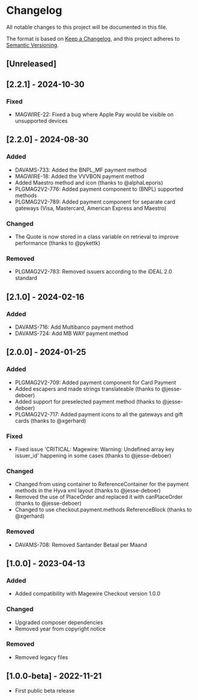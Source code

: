 # Changelog
All notable changes to this project will be documented in this file.

The format is based on [Keep a Changelog](https://keepachangelog.com/en/1.0.0/),
and this project adheres to [Semantic Versioning](https://semver.org/spec/v2.0.0.html).

## [Unreleased]

## [2.2.1] - 2024-10-30
### Fixed
- MAGWIRE-22: Fixed a bug where Apple Pay would be visible on unsupported devices

## [2.2.0] - 2024-08-30
### Added
- DAVAMS-733: Added the BNPL_MF payment method
- MAGWIRE-18: Added the VVVBON payment method
- Added Maestro method and icon (thanks to @alphaLeporis)
- PLGMAG2V2-776: Added payment component to (BNPL) supported methods
- PLGMAG2V2-789: Added payment component for separate card gateways (Visa, Mastercard, American Express and Maestro)

### Changed
- The Quote is now stored in a class variable on retrieval to improve performance (thanks to @pykettk)

### Removed
- PLGMAG2V2-783: Removed issuers according to the iDEAL 2.0 standard

## [2.1.0] - 2024-02-16
### Added
- DAVAMS-716: Add Multibanco payment method
- DAVAMS-724: Add MB WAY payment method

## [2.0.0] - 2024-01-25
### Added
- PLGMAG2V2-709: Added payment component for Card Payment
- Added escapers and made strings translateable (thanks to @jesse-deboer)
- Added support for preselected payment method (thanks to @jesse-deboer)
- PLGMAG2V2-717: Added payment icons to all the gateways and gift cards (thanks to @xgerhard)

### Fixed
- Fixed issue 'CRITICAL: Magewire: Warning: Undefined array key issuer_id' happening in some cases (thanks to @jesse-deboer)

### Changed
- Changed from using container to ReferenceContainer for the payment methods in the Hyva xml layout (thanks to @jesse-deboer)
- Removed the use of PlaceOrder and replaced it with canPlaceOrder (thanks to @jesse-deboer)
- Changed to use checkout.payment.methods ReferenceBlock (thanks to @xgerhard)

### Removed
- DAVAMS-708: Removed Santander Betaal per Maand

## [1.0.0] - 2023-04-13

### Added
- Added compatibility with Magewire Checkout version 1.0.0

### Changed
- Upgraded composer dependencies
- Removed year from copyright notice

### Removed
- Removed legacy files

## [1.0.0-beta] - 2022-11-21
- First public beta release
